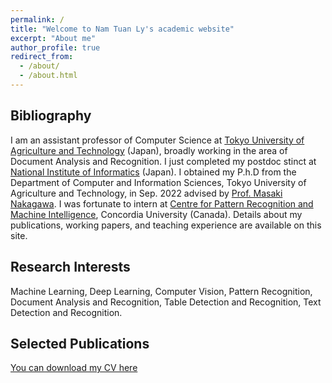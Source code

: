 ```yaml
---
permalink: /
title: "Welcome to Nam Tuan Ly's academic website"
excerpt: "About me"
author_profile: true
redirect_from: 
  - /about/
  - /about.html
---
```


## Bibliography
I am an assistant professor of Computer Science at [Tokyo University of Agriculture and Technology](https://www.tuat.ac.jp/en/) (Japan), broadly working in the area of Document Analysis and Recognition. I just completed my postdoc stinct at [National Institute of Informatics](https://www.nii.ac.jp/en/) (Japan). I obtained my P.h.D from the Department of Computer and Information Sciences, Tokyo University of Agriculture and Technology, in Sep. 2022 advised by [Prof. Masaki Nakagawa](http://web.tuat.ac.jp/~nakagawa/en/nakagawa.html). I was fortunate to intern at [Centre for Pattern Recognition and Machine Intelligence](https://www.concordia.ca/research/cenparmi.html), Concordia University (Canada). Details about my publications, working papers, and teaching experience are available on this site.

## Research Interests 
Machine Learning, Deep Learning, Computer Vision, Pattern Recognition, Document Analysis and Recognition, Table Detection and Recognition, Text Detection and Recognition.

<!-- 
My primary field is health economics, with additional research in industrial organization and applied econometrics. My research focuses on the role of information and behavioral biases in (a) the take-up of high-value care by consumers and (b) the adoption of innovative health technologies by providers. My job market paper, “An Ounce of Prevention or a Pound of Cure? The Value of Health Risk Information” shows that individuals infer information about their health risks by observing family health events, but that overreactions in these inferences lead to welfare penalties and propagate the use of low-return health services.

My other ongoing and published projects span related questions ranging from the costs associated with preventive care utilization to the use of care for specific at-risk populations, including those living with mental illness and providers treating cardiovascular disease. 
-->

## Selected Publications

[You can download my CV here](http://namtuanly.github.io/files/NamLy_CV.pdf)
